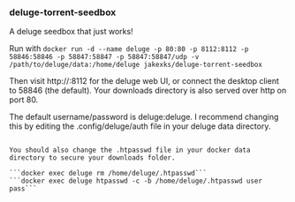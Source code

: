 ### deluge-torrent-seedbox ###

A deluge seedbox that just works!

Run with
```docker run -d --name deluge -p 80:80 -p 8112:8112 -p 58846:58846 -p 58847:58847 -p 58847:58847/udp -v /path/to/deluge/data:/home/deluge jakexks/deluge-torrent-seedbox```

Then visit http://<your host>:8112 for the deluge web UI, or connect the desktop client to 58846 (the default).
Your downloads directory is also served over http on port 80.

The default username/password is deluge:deluge. I recommend changing this by editing the .config/deluge/auth file in your deluge data directory.

```docker exec deluge sh -c "sudo -u deluge sh -c \"sed '/deluge/d' /home/deluge/.config/deluge/auth && echo \"user:pass:10\" >> /home/deluge/.config/deluge/auth"

You should also change the .htpasswd file in your docker data directory to secure your downloads folder.

```docker exec deluge rm /home/deluge/.htpasswd```
```docker exec deluge htpasswd -c -b /home/deluge/.htpasswd user pass```
